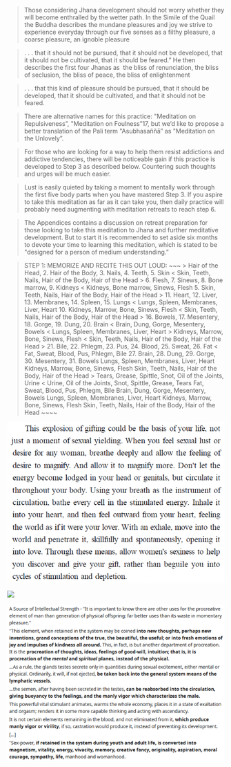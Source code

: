 > Those considering Jhana development should not worry whether they will become enthralled by the wetter path. In the Simile of the Quail the Buddha describes the mundane pleasures and joy we strive to experience everyday through our five senses as a filthy pleasure, a coarse pleasure, an ignoble pleasure  

>. . . that it should not be pursued, that it should not be developed, that it should not be cultivated, that it should be feared.” He then describes the first four Jhanas as  the bliss of renunciation, the bliss of seclusion, the bliss of peace, the bliss of enlightenment  

> . . . that this kind of pleasure should be pursued, that it should be developed, that it should be cultivated, and that it should not be feared. 

> There are alternative names for this practice: "Meditation on Repulsiveness”, "Meditation on Foulness”17, but we’d like to propose a better translation of the Pali term "Asubhasaññā” as "Meditation on the Unlovely”.  

> For those who are looking for a way to help them resist addictions and addictive tendencies, there will be noticeable gain if this practice is developed to Step 3 as described below. Countering such thoughts and urges will be much easier. 

>Lust is easily quieted by taking a moment to mentally work through the first five body parts when you have mastered Step 3. If you aspire to take this meditation as far as it can take you, then daily practice will probably need augmenting with meditation retreats to reach step 6. 

>The Appendices contains a discussion on retreat preparation for those looking to take this meditation to Jhana and further meditative development. But to start it is recommended to set aside six months to devote your time to learning this meditation, which is stated to be "designed for a person of medium understanding.” 

> STEP 1: MEMORIZE AND RECITE THIS OUT LOUD: ~~~ > Hair of the Head, 2. Hair of the Body, 3. Nails, 4. Teeth, 5. Skin < Skin, Teeth, Nails, Hair of the Body, Hair of the Head > 6. Flesh, 7. Sinews, 8. Bone marrow, 9. Kidneys < Kidneys, Bone marrow, Sinews, Flesh 5. Skin, Teeth, Nails, Hair of the Body, Hair of the Head > 11. Heart, 12. Liver, 13. Membranes, 14. Spleen, 15. Lungs < Lungs, Spleen, Membranes, Liver, Heart 10. Kidneys, Marrow, Bone, Sinews, Flesh < Skin, Teeth, Nails, Hair of the Body, Hair of the Head > 16. Bowels, 17. Mesentery, 18. Gorge, 19. Dung, 20. Brain < Brain, Dung, Gorge, Mesentery, Bowels < Lungs, Spleen, Membranes, Liver, Heart > Kidneys, Marrow, Bone, Sinews, Flesh < Skin, Teeth, Nails, Hair of the Body, Hair of the Head > 21. Bile, 22. Phlegm, 23. Pus, 24. Blood, 25. Sweat, 26. Fat < Fat, Sweat, Blood, Pus, Phlegm, Bile 27. Brain, 28. Dung, 29. Gorge, 30. Mesentery, 31. Bowels Lungs, Spleen, Membranes, Liver, Heart Kidneys, Marrow, Bone, Sinews, Flesh Skin, Teeth, Nails, Hair of the Body, Hair of the Head > Tears, Grease, Spittle, Snot, Oil of the Joints, Urine < Urine, Oil of the Joints, Snot, Spittle, Grease, Tears Fat, Sweat, Blood, Pus, Phlegm, Bile Brain, Dung, Gorge, Mesentery, Bowels Lungs, Spleen, Membranes, Liver, Heart Kidneys, Marrow, Bone, Sinews, Flesh Skin, Teeth, Nails, Hair of the Body, Hair of the Head ~~~~

![](../../../../attachments/2023-03-11-17-06-52-lust.png)

![](../../../../attachments/2023-03-11-17-07-15-nietzsche.png)

![](../../../../attachments/2023-03-11-17-07-52.png)
